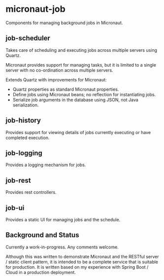 # micronaut-job

Components for managing background jobs in Micronaut.

## job-scheduler

Takes care of scheduling and executing jobs across multiple servers using Quartz. 

Micronaut provides support for managing tasks, but it is limited to a single server with no 
co-ordination across multiple servers.

Extends Quartz with improvements for Micronaut:
* Quartz properties as standard Micronaut properties.
* Define jobs using Micronaut beans; no reflection for instantiating jobs.
* Serialize job arguments in the database using JSON, not Java serialization.

## job-history

Provides support for viewing details of jobs currently executing or have completed
execution.

## job-logging

Provides a logging mechanism for jobs.

## job-rest

Provides rest controllers.

## job-ui

Provides a static UI for managing jobs and the schedule.

## Background and Status

Currently a work-in-progress. Any comments welcome.

Although this was written to demonstrate Micronaut and the RESTful server / static 
client pattern, it is intended to be a complete service that is suitable for 
production. It is written based on my experience with Spring Boot / Cloud in a 
production deployment.

